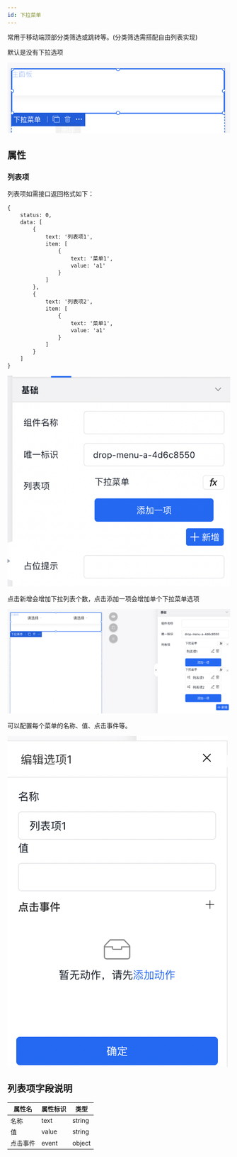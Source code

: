 ```yaml
---
id: 下拉菜单
---
```


常用于移动端顶部分类筛选或跳转等。(分类筛选需搭配自由列表实现)


默认是没有下拉选项

![image.png](/img/移动应用/组件/drop-menu-1.png)

## 属性

### 列表项

列表项如需接口返回格式如下：

```
{
    status: 0,
    data: [
        {
            text: '列表项1',
            item: [
                {
                    text: '菜单1',
                    value: 'a1'
                }
            ]
        },
        {
            text: '列表项2',
            item: [
                {
                    text: '菜单1',
                    value: 'a1'
                }
            ]
        }
    ]
}
```

![image.png](/img/移动应用/组件/drop-menu-2.png)

点击新增会增加下拉列表个数，点击添加一项会增加单个下拉菜单选项

![image.png](/img/移动应用/组件/drop-menu-3.png)

可以配置每个菜单的名称、值、点击事件等。

![image.png](/img/移动应用/组件/drop-menu-4.png)


## 列表项字段说明

| 属性名  | 属性标识                   | 类型     | 
| -----  | ------------------------- | ------- |  
| 名称    | text                    | string  | 
| 值  | value                      | string  | 
| 点击事件 | event                | object 